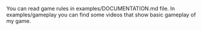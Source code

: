 You can read game rules in examples/DOCUMENTATION.md file.
In examples/gameplay you can find some videos that show basic gameplay of my game.